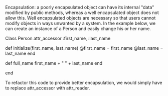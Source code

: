 Encapsulation: a poorly encapsulated object can have its internal "data" modified
by public methods, whereas a well encapsulated object does not allow this.
Well encapsulated objects are necessary so that users cannot modify objects in
ways unwanted by a system. In the example below, we can create an instance of a 
Person and easily change his or her name.

Class Person
  attr_accessor :first_name, :last_name

  def initialize(first_name, last_name)
    @first_name = first_name
    @last_name = last_name
  end

  def full_name
    first_name + " " + last_name
  end

end

To refactor this code to provide better encapsulation, we would simply have to
replace attr_accessor with attr_reader.
